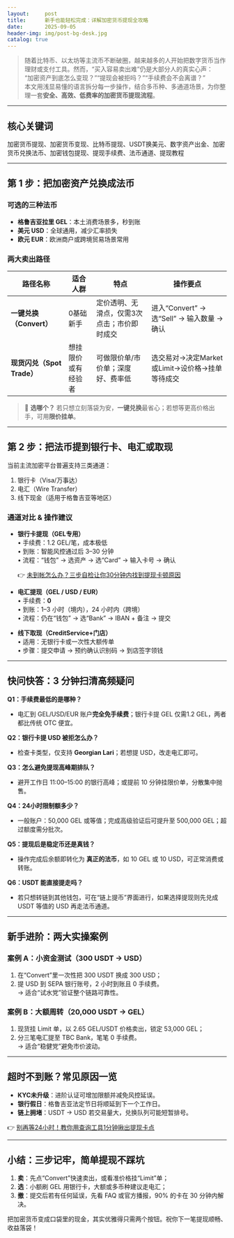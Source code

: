 ```yaml
---
layout:     post
title:      新手也能轻松完成：详解加密货币提现全攻略
date:       2025-09-05
header-img: img/post-bg-desk.jpg
catalog: true
---
```


> 随着比特币、以太坊等主流币不断破圈，越来越多的人开始把数字货币当作理财或支付工具。然而，“买入容易卖出难”仍是大部分人的真实心声：  
> “加密资产到底怎么变现？”“提现会被拒吗？”“手续费会不会离谱？”  
本文用浅显易懂的语言拆分每一步操作，结合多币种、多通道场景，为你整理一套**安全、高效、低费率的加密货币提现流程**。

---

## 核心关键词
加密货币提现、加密货币变现、比特币提现、USDT换美元、数字资产出金、加密货币兑换法币、加密钱包提现、提现手续费、法币通道、提现教程

---

## 第 1 步：把加密资产兑换成法币  

### 可选的三种法币  
- **格鲁吉亚拉里 GEL**：本土消费场景多，秒到账  
- **美元 USD**：全球通用，减少汇率损失  
- **欧元 EUR**：欧洲商户或跨境贸易场景常用  

### 两大卖出路径  

| 路径名称 | 适合人群 | 特点 | 操作要点 |
|---|---|---|---|
| **一键兑换（Convert）** | 0基础新手 | 定价透明、无滑点，仅需3次点击；市价即时成交 | 进入“Convert” → 选“Sell” → 输入数量 → 确认 |
| **现货闪兑（Spot Trade）** | 想挂限价或有经验者 | 可做限价单/市价单；深度好、费率低 | 选交易对→决定Market或Limit→设价格→挂单等待成交 |

> 📌 **选哪个？** 若只想立刻落袋为安，**一键兑换**最省心；若想等更高价格出手，可用**限价挂单**。

---

## 第 2 步：把法币提到银行卡、电汇或取现  

当前主流加密平台普遍支持三类通道：  
1. 银行卡（Visa/万事达）  
2. 电汇（Wire Transfer）  
3. 线下现金（适用于格鲁吉亚等地区）

### 通道对比 & 操作建议  

- **银行卡提现（GEL专用）**  
  • 手续费：1.2 GEL/笔，成本极低  
  • 到账：智能风控通过后 3–30 分钟  
  • 流程：“钱包” → 选资产 → 选“Card” → 输入卡号 → 确认  

  👉 [未到帐怎么办？三步自检让你30分钟内找到提现卡顿原因](https://okxdog.com/)  

- **电汇提现（GEL / USD / EUR）**  
  • 手续费：**0**  
  • 到账：1–3 小时（境内），24 小时内（跨境）  
  • 流程：仍在“钱包” → 选“Bank” → IBAN + 备注 → 提交  

- **线下取现（CreditService+门店）**  
  • 适用：无银行卡或一次性大额传单  
  • 步骤：提交申请 → 预约确认识别码 → 到店签字领钱  

---

## 快问快答：3 分钟扫清高频疑问

**Q1：手续费最低的是哪种？**  
- 电汇到 GEL/USD/EUR 账户**完全免手续费**；银行卡提 GEL 仅需1.2 GEL，两者都比传统 OTC 便宜。

**Q2：银行卡提 USD 被拒怎么办？**  
- 检查卡类型，仅支持 **Georgian Lari**；若想提 USD，改走电汇即可。

**Q3：怎么避免提现高峰期排队？**  
- 避开工作日 11:00–15:00 的银行高峰；或提前 10 分钟挂限价单，分散集中抛售。

**Q4：24小时限制额多少？**  
- 一般账户：50,000 GEL 或等值；完成高级验证后可提升至 500,000 GEL；超过额度需分批次。

**Q5：提现后是稳定币还是真钱？**  
- 操作完成后余额即转化为 **真正的法币**，如 10 GEL 或 10 USD，可正常消费或转账。

**Q6：USDT 能直接提走吗？**  
- 若只想转链到其他钱包，可在“链上提币”界面进行，如果选择提现则先兑成 USDT 等值的 USD 再走法币通道。

---

## 新手进阶：两大实操案例

### 案例 A：小资金测试（300 USDT → USD）  
1. 在“Convert”里一次性把 300 USDT 换成 300 USD；  
2. 提 USD 到 SEPA 银行账号，2 小时到账且 0 手续费。  
→ 适合“试水党”验证整个链路可靠性。

### 案例 B：大额周转（20,000 USDT → GEL）  
1. 现货挂 Limit 单，以 2.65 GEL/USDT 价格卖出，锁定 53,000 GEL；  
2. 分三笔电汇提至 TBC Bank，笔笔 0 手续费。  
→ 适合“稳健党”避免市价波动。

---

## 超时不到账？常见原因一览  

- **KYC未升级**：进阶认证可增加限额并减免风控延误。  
- **银行假日**：格鲁吉亚法定节日将顺延到下一个工作日。  
- **链上拥堵**：USDT → USD 若交易量大，兑换队列可能短暂排号。  

👉 [别再等24小时！教你用查询工具1分钟揪出提现卡点](https://okxdog.com/)

---

## 小结：三步记牢，简单提现不踩坑

1. **卖**：先点“Convert”快速卖出，或看准价格挂“Limit”单；  
2. **选**：小额刷 GEL 用银行卡，大额或多币种建议走电汇；  
3. **撤**：提交后若有任何延误，先看 FAQ 或官方播报，90% 的卡在 30 分钟内解决。

把加密货币变成口袋里的现金，其实优雅得只需两个按钮。祝你下一笔提现顺畅、收益落袋！